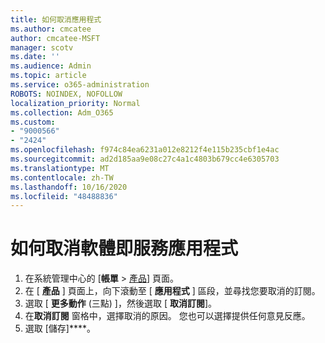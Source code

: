 ```yaml
---
title: 如何取消應用程式
ms.author: cmcatee
author: cmcatee-MSFT
manager: scotv
ms.date: ''
ms.audience: Admin
ms.topic: article
ms.service: o365-administration
ROBOTS: NOINDEX, NOFOLLOW
localization_priority: Normal
ms.collection: Adm_O365
ms.custom:
- "9000566"
- "2424"
ms.openlocfilehash: f974c84ea6231a012e8212f4e115b235cbf1e4ac
ms.sourcegitcommit: ad2d185aa9e08c27c4a1c4803b679cc4e6305703
ms.translationtype: MT
ms.contentlocale: zh-TW
ms.lasthandoff: 10/16/2020
ms.locfileid: "48488836"
---
```

# <a name="how-to-cancel-software-as-a-service-apps"></a>如何取消軟體即服務應用程式

1. 在系統管理中心的 [**帳單**  >  [產品](https://go.microsoft.com/fwlink/p/?linkid=842054)] 頁面。
2. 在 [ **產品** ] 頁面上，向下滾動至 [ **應用程式** ] 區段，並尋找您要取消的訂閱。 
3. 選取 [ **更多動作** (三點) ]，然後選取 [ **取消訂閱**]。
4. 在**取消訂閱** 窗格中，選擇取消的原因。 您也可以選擇提供任何意見反應。
5. 選取 [儲存]****。